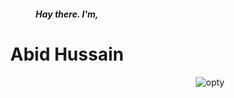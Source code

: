 <p><h5 align=center>Hay there. I'm,</h5><h1 align=center>Abid Hussain</h1></p>
<img align=right alt="opty" src=https://github.com/op10y/op10y/blob/main/opty.png>
<!---
op10y/op10y is a ✨ special ✨ repository because its `README.md` (this file) appears on your GitHub profile.
You can click the Preview link to take a look at your changes.
--->





